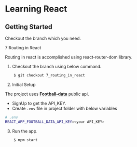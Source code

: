 # Learning React

## Getting Started

Checkout the branch which you need.

7 Routing in React 

Routing in react is accomplished using react-router-dom library.

1. Checkout the branch using below command.

```sh
    $ git checkout 7_routing_in_react
```

2. Initial Setup

The project uses [**Football-data**](https://www.football-data.org/) public api. 

* SignUp to get the API_KEY.
* Create <code>.env</code> file in project folder with below variables

```sh
# .env
REACT_APP_FOOTBALL_DATA_API_KEY=<your API_KEY>
```


3. Run the app.

```sh
    $ npm start
```